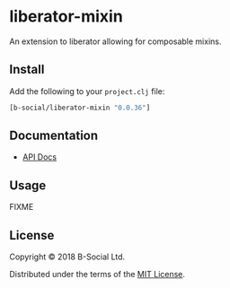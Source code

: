# liberator-mixin

An extension to liberator allowing for composable mixins.

## Install

Add the following to your `project.clj` file:

```clj
[b-social/liberator-mixin "0.0.36"]
```

## Documentation

* [API Docs](http://b-social.github.io/liberator-mixin)

## Usage

FIXME

## License

Copyright © 2018 B-Social Ltd.

Distributed under the terms of the 
[MIT License](http://opensource.org/licenses/MIT).
